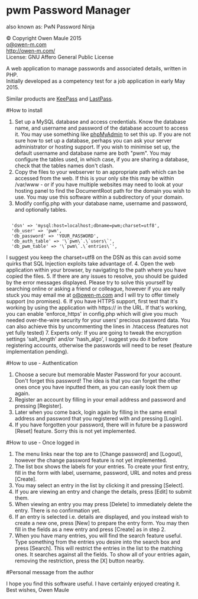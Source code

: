 # pwm Password Manager
also known as: PwN Password Ninja

© Copyright Owen Maule 2015<br />
o@owen-m.com<br />
http://owen-m.com/<br />
License: GNU Affero General Public License

A web application to manage passwords and associated details, written in PHP.<br />
Initially developed as a competency test for a job application in early May 2015.

Similar products are <a href="http://keepass.info/">KeePass</a> and <a href="https://lastpass.com/">LastPass</a>.

#How to install

1. Set up a MySQL database and access credentials. Know the database name, and username and password of the database account to access it. You may use something like <a href="http://www.phpmyadmin.net/home_page/docs.php">phpMyAdmin<a> to set this up. If you are not sure how to set up a database, perhaps you can ask your server administrator or hosting support. If you wish to minimise set up, the default username and database name are both "pwm". You may configure the tables used, in which case, if you are sharing a database, check that the tables names don't clash.
2. Copy the files to your webserver to an appropriate path which can be accessed from the web. If this is your only site this may be within /var/www - or if you have multiple websites may need to look at your hosting panel to find the DocumentRoot path for the domain you wish to use. You may use this software within a subdirectory of your domain.
3. Modify config.php with your database name, username and password, and optionally tables.
<pre><code>
  'dsn' => 'mysql:host=localhost;dbname=pwm;charset=utf8',
  'db_user' => 'pwm',
  'db_password' => 'YOUR_PASSWORD',
  'db_auth_table' => '\`pwm\`.\`users\`',
  'db_pwm_table' => '\`pwm\`.\`entries\`',
</code></pre>
  I suggest you keep the charset=utf8 on the DSN as this can avoid some quirks that SQL Injection exploits take advantage of.
4. Open the web application within your browser, by navigating to the path where you have copied the files.
5. If there are any issues to resolve, you should be guided by the error messages displayed. Please try to solve this yourself by searching online or asking a friend or colleague, however if you are really stuck you may email me at o@owen-m.com and I will try to offer timely support (no promises).
6. If you have HTTPS support, first test that it's working by using the application with https:// in the URL. If that's working, you can enable 'enforce_https' in config.php which will give you much needed over-the-wire security for your users' precious password data. You can also achieve this by uncommenting the lines in .htaccess (features not yet fully tested)
7. Experts only: If you are going to tweak the encryption settings 'salt_length' and/or 'hash_algo', I suggest you do it before registering accounts, otherwise the passwords will need to be reset (feature implementation pending).

#How to use - Authentication

1. Choose a secure but memorable Master Password for your account. Don't forget this password! The idea is that you can forget the other ones once you have inputted them, as you can easily look them up again.
2. Register an account by filling in your email address and password and pressing [Register]. 
3. Later when you come back, login again by filling in the same email address and password that you registered with and pressing [Login].
4. If you have forgotten your password, there will in future be a password [Reset] feature. Sorry this is not yet implemented.

#How to use - Once logged in

1. The menu links near the top are to [Change password] and [Logout], however the change password feature is not yet implemented.
2. The list box shows the labels for your entries. To create your first entry, fill in the form with label, username, password, URL and notes and press [Create].
3. You may select an entry in the list by clicking it and pressing [Select].
4. If you are viewing an entry and change the details, press [Edit] to submit them.
5. When viewing an entry you may press [Delete] to immediately delete the entry. There is no confirmation yet.
6. If an entry is selected i.e. details are displayed, and you instead wish to create a new one, press [New] to prepare the entry form. You may then fill in the fields as a new entry and press [Create] as in step 2.
7. When you have many entries, you will find the search feature useful. Type something from the entries you desire into the search box and press [Search]. This will restrict the entries in the list to the matching ones. It searches against all the fields. To show all of your entries again, removing the restriction, press the [X] button nearby.

#Personal message from the author

I hope you find this software useful. I have certainly enjoyed creating it.<br />
Best wishes, Owen Maule
